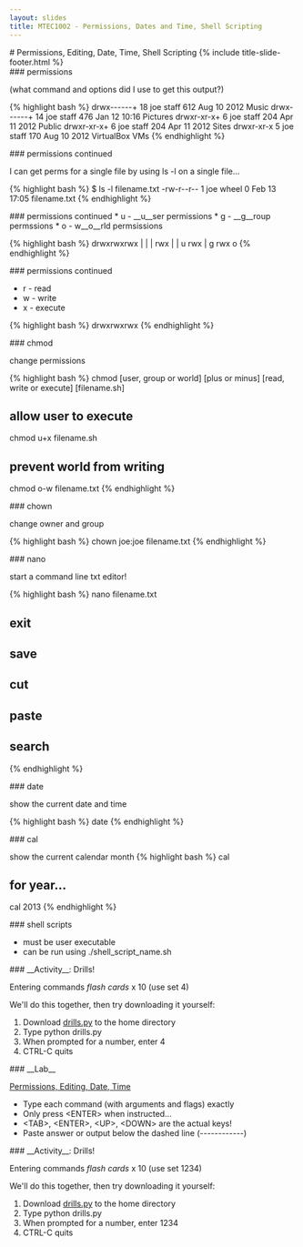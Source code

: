 ```yaml
---
layout: slides
title: MTEC1002 - Permissions, Dates and Time, Shell Scripting
---
```


<section markdown="block" class="title-slide">
# Permissions, Editing, Date, Time, Shell Scripting
{% include title-slide-footer.html %}
</section>

<section markdown="block">
### permissions

(what command and options did I use to get this output?)

{% highlight bash %}
drwx------+ 18 joe  staff    612 Aug 10  2012 Music
drwx------+ 14 joe  staff    476 Jan 12 10:16 Pictures
drwxr-xr-x+  6 joe  staff    204 Apr 11  2012 Public
drwxr-xr-x+  6 joe  staff    204 Apr 11  2012 Sites
drwxr-xr-x   5 joe  staff    170 Aug 10  2012 VirtualBox VMs
{% endhighlight %}
</section>

<section markdown="block">
### permissions continued

I can get perms for a single file by using ls -l on a single file...

{% highlight bash %}
$ ls -l filename.txt 
-rw-r--r--  1 joe  wheel  0 Feb 13 17:05 filename.txt
{% endhighlight %}
</section>

<section markdown="block">
### permissions continued
* u - __u__ser permissions
* g - __g__roup permssions
* o - w__o__rld permsissions

{% highlight bash %}
drwxrwxrwx
  |  |  |
 rwx |  | 
  u rwx |
     g rwx
        o
{% endhighlight %}
</section>

<section markdown="block">
### permissions continued

* r - read
* w - write
* x - execute

{% highlight bash %}
drwxrwxrwx
{% endhighlight %}
</section>



<section markdown="block">
### chmod

change permissions

{% highlight bash %}
chmod [user, group or world] [plus or minus] [read, write or execute] [filename.sh]
# allow user to execute
chmod u+x filename.sh
# prevent world from writing
chmod o-w filename.txt
{% endhighlight %}
</section>

<section markdown="block">
### chown

change owner and group

{% highlight bash %}
chown joe:joe filename.txt
{% endhighlight %}
</section>

<section markdown="block">
### nano

start a command line txt editor!

{% highlight bash %}
nano filename.txt

# <CTRL-X> exit
# <CTRL-O> save
# <CTRL-K> cut
# <CTRL-U> paste
# <CTRL-W> search
{% endhighlight %}
</section>

<section markdown="block">
### date

show the current date and time

{% highlight bash %}
date
{% endhighlight %}
</section>

<section markdown="block">
### cal

show the current calendar month
{% highlight bash %}
cal

# for year...
cal 2013
{% endhighlight %}
</section>

<section markdown="block">
### shell scripts

* must be user executable
* can be run using ./shell_script_name.sh
</section>



<section markdown="block">
### __Activity__: Drills!

Entering commands _flash cards_ x 10 (use set 4)

We'll do this together, then try downloading it yourself:

1. Download [drills.py](drills.py) to the home directory
2. Type python drills.py
3. When prompted for a number, enter 4
4. CTRL-C quits
</section>

<section markdown="block">
### __Lab__

[Permissions, Editing, Date, Time](permissions-editing-date-time.txt)

* Type each command (with arguments and flags) exactly
* Only press &lt;ENTER&gt; when instructed...
* &lt;TAB&gt;, &lt;ENTER&gt;, &lt;UP&gt;, &lt;DOWN&gt; are the actual keys!
* Paste answer or output below the dashed line (------------)

</section>

<section markdown="block">
### __Activity__: Drills!

Entering commands _flash cards_ x 10 (use set 1234)

We'll do this together, then try downloading it yourself:

1. Download [drills.py](drills.py) to the home directory
2. Type python drills.py
3. When prompted for a number, enter 1234
4. CTRL-C quits
</section>
